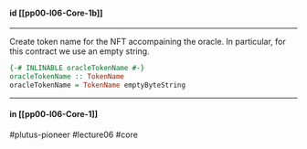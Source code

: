 #### id [[pp00-l06-Core-1b]]
--- 

Create token name for the NFT accompaining the oracle. In particular, for this contract we use an empty string. 

```haskell
{-# INLINABLE oracleTokenName #-}
oracleTokenName :: TokenName
oracleTokenName = TokenName emptyByteString
```

---
#### in [[pp00-l06-Core-1]]
#plutus-pioneer  #lecture06 #core 
